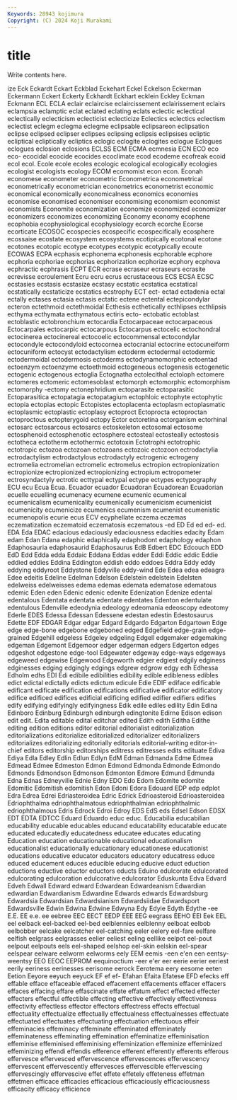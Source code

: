 ```yaml
---
Keywords: 28943 kojimura
Copyright: (C) 2024 Koji Murakami
---
```


# title

Write contents here.



ize Eck Eckardt Eckart
Eckblad Eckehart Eckel Eckelson Eckerman Eckermann Eckert Eckerty Eckhardt Eckhart
ecklein Eckley Eckman Eckmann ECL ECLA eclair eclaircise eclaircissement eclairissement
eclairs eclampsia eclamptic eclat eclated eclating eclats eclectic eclectical eclectically
eclecticism eclecticist eclecticize Eclectics eclectics eclectism eclectist eclegm eclegma eclegme
eclipsable eclipsareon eclipsation eclipse eclipsed eclipser eclipses eclipsing eclipsis eclipsises
ecliptic ecliptical ecliptically ecliptics eclogic eclogite eclogites eclogue Eclogues eclogues
eclosion eclosions ECLSS ECM ECMA ecmnesia ECN ECO eco eco-
ecocidal ecocide ecocides ecoclimate ecod ecodeme ecofreak ecoid ecol ecol.
Ecole ecole ecoles ecologic ecological ecologically ecologies ecologist ecologists ecology
ECOM ecomomist econ econ. Econah economese econometer econometric Econometrica econometrical
econometrically econometrician econometrics econometrist economic economical economically economicalness economics economies
economise economised economiser economising economism economist economists Economite economization economize
economized economizer economizers economizes economizing Economy economy ecophene ecophobia ecophysiological
ecophysiology ecorch ecorche Ecorse ecorticate ECOSOC ecospecies ecospecific ecospecifically ecosphere
ecossaise ecostate ecosystem ecosystems ecotipically ecotonal ecotone ecotones ecotopic ecotype
ecotypes ecotypic ecotypically ecoute ECOWAS ECPA ecphasis ecphonema ecphonesis ecphorable
ecphore ecphoria ecphoriae ecphorias ecphorization ecphorize ecphory ecphova ecphractic ecphrasis
ECPT ECR ecrase ecraseur ecraseurs ecrasite ecrevisse ecroulement Ecru ecru
ecrus ecrustaceous ECS ECSA ECSC ecstasies ecstasis ecstasize ecstasy ecstatic
ecstatica ecstatical ecstatically ecstaticize ecstatics ecstrophy ECT ect- ectad ectadenia
ectal ectally ectases ectasia ectasis ectatic ectene ectental ectepicondylar ecteron
ectethmoid ectethmoidal Ecthesis ecthetically ecthlipses ecthlipsis ecthyma ecthymata ecthymatous ectiris
ecto- ectobatic ectoblast ectoblastic ectobronchium ectocardia Ectocarpaceae ectocarpaceous Ectocarpales ectocarpic
ectocarpous Ectocarpus ectocelic ectochondral ectocinerea ectocinereal ectocoelic ectocommensal ectocondylar ectocondyle
ectocondyloid ectocornea ectocranial ectocrine ectocuneiform ectocuniform ectocyst ectodactylism ectoderm ectodermal
ectodermic ectodermoidal ectodermosis ectoderms ectodynamomorphic ectoentad ectoenzym ectoenzyme ectoethmoid ectogeneous
ectogenesis ectogenetic ectogenic ectogenous ectoglia Ectognatha ectolecithal ectoloph ectomere ectomeres
ectomeric ectomesoblast ectomorph ectomorphic ectomorphism ectomorphy -ectomy ectonephridium ectoparasite ectoparasitic
Ectoparasitica ectopatagia ectopatagium ectophloic ectophyte ectophytic ectopia ectopias ectopic Ectopistes
ectoplacenta ectoplasm ectoplasmatic ectoplasmic ectoplastic ectoplasy ectoproct Ectoprocta ectoproctan ectoproctous
ectopterygoid ectopy Ector ectoretina ectorganism ectorhinal ectosarc ectosarcous ectosarcs ectoskeleton
ectosomal ectosome ectosphenoid ectosphenotic ectosphere ectosteal ectosteally ectostosis ectotheca ectotherm
ectothermic ectotoxin Ectotrophi ectotrophic ectotropic ectozoa ectozoan ectozoans ectozoic ectozoon
ectrodactylia ectrodactylism ectrodactylous ectrodactyly ectrogenic ectrogeny ectromelia ectromelian ectromelic ectromelus
ectropion ectropionization ectropionize ectropionized ectropionizing ectropium ectropometer ectrosyndactyly ectrotic ecttypal
ectypal ectype ectypes ectypography ECU ecu Ecua Ecua. Ecuador ecuador
Ecuadoran Ecuadorean Ecuadorian ecuelle ecuelling ecumenacy ecumene ecumenic ecumenical ecumenicalism
ecumenicality ecumenically ecumenicism ecumenicist ecumenicity ecumenicize ecumenics ecumenism ecumenist ecumenistic
ecumenopolis ecurie ecus ECV ecyphellate eczema eczemas eczematization eczematoid eczematosis
eczematous -ed ED Ed ed ed- ed. EDA Eda EDAC
edacious edaciously edaciousness edacities edacity Edam edam Edan Edana edaphic
edaphically edaphodont edaphology edaphon Edaphosauria edaphosaurid Edaphosaurus EdB Edbert EDC
Edcouch EDD EdD Edd Edda edda Eddaic Eddana Eddas edder
Eddi Eddic eddic Eddie eddied eddies Eddina Eddington eddish eddo
eddoes Eddra Eddy eddy eddying eddyroot Eddystone Eddyville eddy-wind Ede
Edea edea edeagra Edee edeitis Edeline Edelman Edelson Edelstein edelstein
Edelsten edelweiss edelweisses edema edemas edemata edematose edematous edemic Eden
eden Edenic edenic edenite Edenization Edenize edental edentalous Edentata edentata
edentate edentates Edenton edentulate edentulous Edenville edeodynia edeology edeomania edeoscopy
edeotomy Ederle EDES Edessa Edessan Edessene edestan edestin Edestosaurus Edette
EDF EDGAR Edgar edgar Edgard Edgardo Edgarton Edgartown Edge edge
edge-bone edgebone edgeboned edged Edgefield edge-grain edge-grained Edgehill edgeless Edgeley
edgeling Edgell edgemaker edgemaking edgeman Edgemont Edgemoor edger edgerman edgers
Edgerton edges edgeshot edgestone edge-tool Edgewater edgeway edge-ways edgeways edgeweed
edgewise Edgewood Edgeworth edgier edgiest edgily edginess edginesses edging edgingly
edgings edgrew edgrow edgy edh Edhessa Edholm edhs EDI Edi
edibile edibilities edibility edible edibleness edibles edict edictal edictally edicts
edictum edicule Edie EDIF ediface edificable edificant edificate edification edifications
edificative edificator edificatory edifice edificed edifices edificial edificing edified edifier
edifiers edifies edify edifying edifyingly edifyingness Edik edile ediles edility
Edin Edina Edinboro Edinburg Edinburgh edinburgh edingtonite Edirne Edison edison
edit edit. Edita editable edital editchar edited Edith edith Editha
Edithe editing edition editions editor editorial editorialist editorialization editorializations editorialize
editorialized editorializer editorializers editorializes editorializing editorially editorials editorial-writing editor-in-chief editors
editorship editorships editress editresses edits edituate Ediva Ediya Edla Edley
Edlin Edlun Edlyn EdM Edman Edmanda Edme Edmea Edmead Edmee
Edmeston Edmon Edmond Edmonda Edmonde Edmondo Edmonds Edmondson Edmonson Edmonton
Edmore Edmund Edmunda Edna Ednas Edneyville Ednie Edny EDO Edo
Edom Edomite edomite Edomitic Edomitish edomitish Edon Edoni Edora Edouard
EDP edp edplot Edra Edrea Edrei Edriasteroidea Edric Edrick Edrioasteroid
Edrioasteroidea Edriophthalma edriophthalmatous edriophthalmian edriophthalmic edriophthalmous Edris Edrock Edroi Edroy
EDS EdS eds Edsel Edson EDSX EDT EDTA EDTCC Eduard
Eduardo educ educ. Educabilia educabilian educability educable educables educand educatability
educatable educate educated educatedly educatedness educatee educates educating Education education
educationable educational educationalism educationalist educationally educationary educationese educationist educations educative
educator educators educatory educatress educe educed educement educes educible educing
educive educt eduction eductions eductive eductor eductors educts Eduino edulcorate
edulcorated edulcorating edulcoration edulcorative edulcorator Eduskunta Edva Edvard Edveh Edwall
Edward edward Edwardean Edwardeanism Edwardian edwardian Edwardianism Edwardine Edwards edwards
Edwardsburg Edwardsia Edwardsian Edwardsianism Edwardsiidae Edwardsport Edwardsville Edwin Edwina Edwine
Edwyna Edy Edyie Edyth Edythe -ee E.E. EE e.e. ee
eebree EEC EECT EEDP EEE EEG eegrass EEHO EEI Eek
EEL eel eelback eel-backed eel-bed eelblennies eelblenny eelboat eelbob eelbobber
eelcake eelcatcher eel-catching eeler eelery eel-fare eelfare eelfish eelgrass eelgrasses
eelier eeliest eeling eellike eelpot eel-pout eelpout eelpouts eels eel-shaped
eelshop eel-skin eelskin eel-spear eelspear eelware eelworm eelworms eely EEM
eemis -een e'en een eentsy-weentsy EEO EEOC EEPROM eequinoctium -eer
e'er eer eerie eerier eeriest eerily eeriness eerinesses eerisome eerock
Eerotema eery eesome eeten Eetion Eeyore eeyuch eeyuck EF ef
ef- Efahan Efaita Efatese EFD efecks eff effable efface effaceable
effaced effacement effacements effacer effacers effaces effacing effare effascinate effate
effatum effect effected effecter effecters effectful effectible effecting effective effectively
effectiveness effectivity effectless effector effectors effectress effects effectual effectuality effectualize
effectually effectualness effectualnesses effectuate effectuated effectuates effectuating effectuation effectuous effeir
effeminacies effeminacy effeminate effeminated effeminately effeminateness effeminating effemination effeminatize effeminisation
effeminise effeminised effeminising effeminization effeminize effeminized effeminizing effendi effendis efference
efferent efferently efferents efferous effervesce effervesced effervescence effervescences effervescency effervescent
effervescently effervesces effervescible effervescing effervescingly effervescive effet effete effetely effeteness
effetman effetmen efficace efficacies efficacious efficaciously efficaciousness efficacity efficacy efficience
